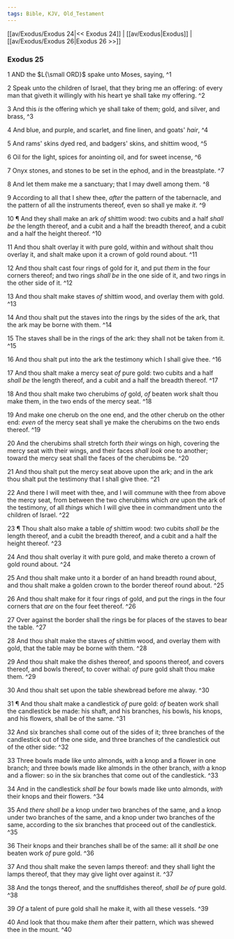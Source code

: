 ```yaml
---
tags: Bible, KJV, Old_Testament
---
```


[[av/Exodus/Exodus 24|<< Exodus 24]] | [[av/Exodus|Exodus]] | [[av/Exodus/Exodus 26|Exodus 26 >>]]

### Exodus 25

1 AND the $L{\small ORD}$ spake unto Moses, saying, ^1

2 Speak unto the children of Israel, that they bring me an offering: of every man that giveth it willingly with his heart ye shall take my offering. ^2

3 And this _is_ the offering which ye shall take of them; gold, and silver, and brass, ^3

4 And blue, and purple, and scarlet, and fine linen, and goats' _hair_, ^4

5 And rams' skins dyed red, and badgers' skins, and shittim wood, ^5

6 Oil for the light, spices for anointing oil, and for sweet incense, ^6

7 Onyx stones, and stones to be set in the ephod, and in the breastplate. ^7

8 And let them make me a sanctuary; that I may dwell among them. ^8

9 According to all that I shew thee, _after_ the pattern of the tabernacle, and the pattern of all the instruments thereof, even so shall ye make _it_. ^9

10 ¶ And they shall make an ark _of_ shittim wood: two cubits and a half _shall_ _be_ the length thereof, and a cubit and a half the breadth thereof, and a cubit and a half the height thereof. ^10

11 And thou shalt overlay it with pure gold, within and without shalt thou overlay it, and shalt make upon it a crown of gold round about. ^11

12 And thou shalt cast four rings of gold for it, and put _them_ in the four corners thereof; and two rings _shall_ _be_ in the one side of it, and two rings in the other side of it. ^12

13 And thou shalt make staves _of_ shittim wood, and overlay them with gold. ^13

14 And thou shalt put the staves into the rings by the sides of the ark, that the ark may be borne with them. ^14

15 The staves shall be in the rings of the ark: they shall not be taken from it. ^15

16 And thou shalt put into the ark the testimony which I shall give thee. ^16

17 And thou shalt make a mercy seat _of_ pure gold: two cubits and a half _shall_ _be_ the length thereof, and a cubit and a half the breadth thereof. ^17

18 And thou shalt make two cherubims _of_ gold, _of_ beaten work shalt thou make them, in the two ends of the mercy seat. ^18

19 And make one cherub on the one end, and the other cherub on the other end: _even_ of the mercy seat shall ye make the cherubims on the two ends thereof. ^19

20 And the cherubims shall stretch forth _their_ wings on high, covering the mercy seat with their wings, and their faces _shall_ _look_ one to another; toward the mercy seat shall the faces of the cherubims be. ^20

21 And thou shalt put the mercy seat above upon the ark; and in the ark thou shalt put the testimony that I shall give thee. ^21

22 And there I will meet with thee, and I will commune with thee from above the mercy seat, from between the two cherubims which _are_ upon the ark of the testimony, of all _things_ which I will give thee in commandment unto the children of Israel. ^22

23 ¶ Thou shalt also make a table _of_ shittim wood: two cubits _shall_ _be_ the length thereof, and a cubit the breadth thereof, and a cubit and a half the height thereof. ^23

24 And thou shalt overlay it with pure gold, and make thereto a crown of gold round about. ^24

25 And thou shalt make unto it a border of an hand breadth round about, and thou shalt make a golden crown to the border thereof round about. ^25

26 And thou shalt make for it four rings of gold, and put the rings in the four corners that _are_ on the four feet thereof. ^26

27 Over against the border shall the rings be for places of the staves to bear the table. ^27

28 And thou shalt make the staves _of_ shittim wood, and overlay them with gold, that the table may be borne with them. ^28

29 And thou shalt make the dishes thereof, and spoons thereof, and covers thereof, and bowls thereof, to cover withal: _of_ pure gold shalt thou make them. ^29

30 And thou shalt set upon the table shewbread before me alway. ^30

31 ¶ And thou shalt make a candlestick _of_ pure gold: _of_ beaten work shall the candlestick be made: his shaft, and his branches, his bowls, his knops, and his flowers, shall be of the same. ^31

32 And six branches shall come out of the sides of it; three branches of the candlestick out of the one side, and three branches of the candlestick out of the other side: ^32

33 Three bowls made like unto almonds, _with_ a knop and a flower in one branch; and three bowls made like almonds in the other branch, _with_ a knop and a flower: so in the six branches that come out of the candlestick. ^33

34 And in the candlestick _shall_ _be_ four bowls made like unto almonds, _with_ their knops and their flowers. ^34

35 And _there_ _shall_ _be_ a knop under two branches of the same, and a knop under two branches of the same, and a knop under two branches of the same, according to the six branches that proceed out of the candlestick. ^35

36 Their knops and their branches shall be of the same: all it _shall_ _be_ one beaten work _of_ pure gold. ^36

37 And thou shalt make the seven lamps thereof: and they shall light the lamps thereof, that they may give light over against it. ^37

38 And the tongs thereof, and the snuffdishes thereof, _shall_ _be_ _of_ pure gold. ^38

39 _Of_ a talent of pure gold shall he make it, with all these vessels. ^39

40 And look that thou make _them_ after their pattern, which was shewed thee in the mount. ^40
